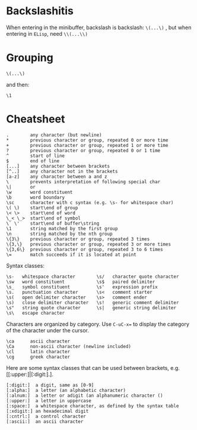 Backslashitis
=============

When entering in the minibuffer, backslash is backslash: `\(...\)` , but when entering in `ELisp`, need `\\(...\\)`

Grouping
========

    \(...\)

and then:

    \1

Cheatsheet
==========

    .        any character (but newline)
    *        previous character or group, repeated 0 or more time
    +        previous character or group, repeated 1 or more time
    ?        previous character or group, repeated 0 or 1 time  
    ^        start of line
    $        end of line
    [...]    any character between brackets
    [^..]    any character not in the brackets
    [a-z]    any character between a and z
    \        prevents interpretation of following special char
    \|       or
    \w       word constituent
    \b       word boundary
    \sc      character with c syntax (e.g. \s- for whitespace char)
    \( \)    start\end of group
    \< \>    start\end of word
    \_< \_>  start\end of symbol
    \` \'    start\end of buffer\string
    \1       string matched by the first group
    \n       string matched by the nth group
    \{3\}    previous character or group, repeated 3 times
    \{3,\}   previous character or group, repeated 3 or more times
    \{3,6\}  previous character or group, repeated 3 to 6 times
    \=       match succeeds if it is located at point

Syntax classes:

    \s-   whitespace character        \s/   character quote character
    \sw   word constituent            \s$   paired delimiter
    \s_   symbol constituent          \s'   expression prefix
    \s.   punctuation character       \s<   comment starter
    \s(   open delimiter character    \s>   comment ender
    \s)   close delimiter character   \s!   generic comment delimiter
    \s"   string quote character      \s|   generic string delimiter 
    \s\   escape character

Characters are organized by category. Use `C-uC-x=` to display the category of the character under the cursor.

    \ca      ascii character
    \Ca      non-ascii character (newline included)
    \cl      latin character
    \cg      greek character

Here are some syntax classes that can be used between brackets, e.g. [[:upper:]\|[:digit:]\.].

    [:digit:]  a digit, same as [0-9]
    [:alpha:]  a letter (an alphabetic character)
    [:alnum:]  a letter or adigit (an alphanumeric character ()
    [:upper:]  a letter in uppercase
    [:space:]  a whitespace character, as defined by the syntax table
    [:xdigit:] an hexadecimal digit
    [:cntrl:]  a control character
    [:ascii:]  an ascii character


